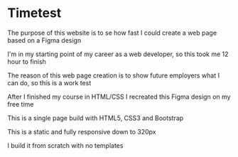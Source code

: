 # Timetest

The purpose of this website is to se how fast I could create a web page based on a Figma design

I'm in my starting point of my career as a web developer, so this took me 12 hour to finish

The reason of this web page creation is to show future employers what I can do, so this is a work test

After I finished my course in HTML/CSS I recreated this Figma design on my free time

This is a single page build with HTML5, CSS3 and Bootstrap

This is a static and fully responsive down to 320px

I build it from scratch with no templates




